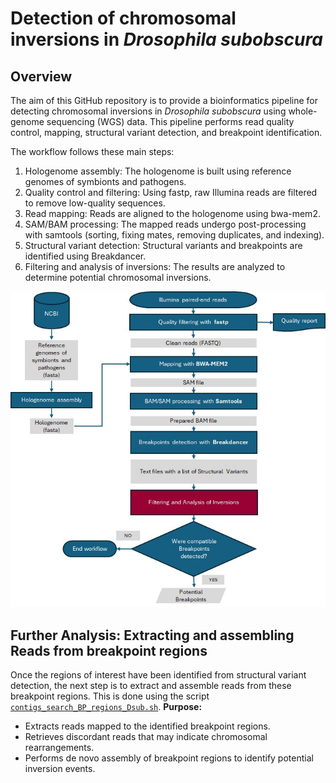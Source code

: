 # Detection of chromosomal inversions in *Drosophila subobscura*

## Overview

The aim of this GitHub repository is to provide a bioinformatics pipeline for detecting chromosomal inversions in *Drosophila subobscura* using whole-genome sequencing (WGS) data. This pipeline performs read quality control, mapping, structural variant detection, and breakpoint identification.

The workflow follows these main steps:

1. Hologenome assembly: The hologenome is built using reference genomes of symbionts and pathogens.
2. Quality control and filtering: Using fastp, raw Illumina reads are filtered to remove low-quality sequences.
3. Read mapping: Reads are aligned to the hologenome using bwa-mem2.
4. SAM/BAM processing: The mapped reads undergo post-processing with samtools (sorting, fixing mates, removing duplicates, and indexing).
5. Structural variant detection: Structural variants and breakpoints are identified using Breakdancer.
6. Filtering and analysis of inversions: The results are analyzed to determine potential chromosomal inversions.


![Pipeline Workflow](images/Workflow_BP.jpg)

## **Further Analysis: Extracting and assembling Reads from breakpoint regions**

Once the regions of interest have been identified from structural variant detection, the next step is to extract and assemble reads from these breakpoint regions. This is done using the script [`contigs_search_BP_regions_Dsub.sh`](scripts/contigs_search_BP_regions_Dsub.sh).
**Purpose:**  
  - Extracts reads mapped to the identified breakpoint regions.
  - Retrieves discordant reads that may indicate chromosomal rearrangements.
  - Performs de novo assembly of breakpoint regions to identify potential inversion events.


